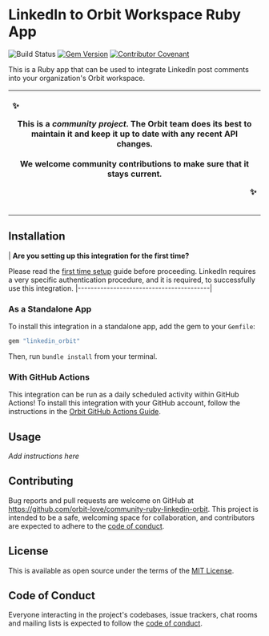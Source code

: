 # LinkedIn to Orbit Workspace Ruby App

![Build Status](https://github.com/bencgreenberg/dev_orbit/workflows/CI/badge.svg)
[![Gem Version](https://badge.fury.io/rb/dev_orbit.svg)](https://badge.fury.io/rb/dev_orbit)
[![Contributor Covenant](https://img.shields.io/badge/Contributor%20Covenant-2.0-4baaaa.svg)](code_of_conduct.md)

This is a Ruby app that can be used to integrate LinkedIn post comments into your organization's Orbit workspace.

|<p align="left">:sparkles:</p> This is a *community project*. The Orbit team does its best to maintain it and keep it up to date with any recent API changes.<br/><br/>We welcome community contributions to make sure that it stays current. <p align="right">:sparkles:</p>|
|-----------------------------------------|

<hr />

## Installation

| **Are you setting up this integration for the first time?**

Please read the [first time setup]() guide before proceeding. LinkedIn requires a very specific authentication procedure, and it is required, to successfully use this integration.
|-----------------------------------------|

### As a Standalone App

To install this integration in a standalone app, add the gem to your `Gemfile`:

```ruby
gem "linkedin_orbit"
```

Then, run `bundle install` from your terminal.

### With GitHub Actions

This integration can be run as a daily scheduled activity within GitHub Actions! To install this integration with your GitHub account, follow the instructions in the [Orbit GitHub Actions Guide](https://github.com/orbit-love/github-actions-templates).
## Usage

*Add instructions here*

## Contributing

Bug reports and pull requests are welcome on GitHub at https://github.com/orbit-love/community-ruby-linkedin-orbit. This project is intended to be a safe, welcoming space for collaboration, and contributors are expected to adhere to the [code of conduct](https://github.com/orbit-love/community-ruby-linkedin-orbit/blob/main/CODE_OF_CONDUCT.md).

## License

This is available as open source under the terms of the [MIT License](https://opensource.org/licenses/MIT).

## Code of Conduct

Everyone interacting in the project's codebases, issue trackers, chat rooms and mailing lists is expected to follow the [code of conduct](https://github.com/orbit-live/community-ruby-linkedin-orbit/blob/main/CODE_OF_CONDUCT.md).
